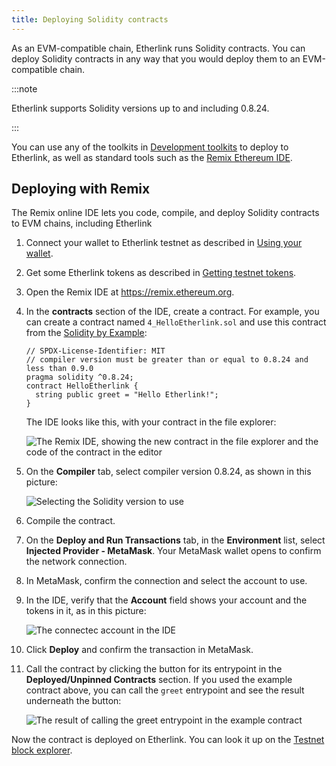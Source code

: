 ```yaml
---
title: Deploying Solidity contracts
---
```


As an EVM-compatible chain, Etherlink runs Solidity contracts.
You can deploy Solidity contracts in any way that you would deploy them to an EVM-compatible chain.

:::note

Etherlink supports Solidity versions up to and including 0.8.24.

:::

You can use any of the toolkits in [Development toolkits](./development-toolkits) to deploy to Etherlink, as well as standard tools such as the [Remix Ethereum IDE](https://remix.ethereum.org/).

## Deploying with Remix

The Remix online IDE lets you code, compile, and deploy Solidity contracts to EVM chains, including Etherlink

1. Connect your wallet to Etherlink testnet as described in [Using your wallet](../get-started/using-your-wallet).

1. Get some Etherlink tokens as described in [Getting testnet tokens](../get-started/getting-testnet-tokens).

1. Open the Remix IDE at https://remix.ethereum.org.

1. In the **contracts** section of the IDE, create a contract.
For example, you can create a contract named `4_HelloEtherlink.sol` and use this contract from the [Solidity by Example](https://solidity-by-example.org/hello-world/):

   ```solidity
   // SPDX-License-Identifier: MIT
   // compiler version must be greater than or equal to 0.8.24 and less than 0.9.0
   pragma solidity ^0.8.24;
   contract HelloEtherlink {
     string public greet = "Hello Etherlink!";
   }
   ```

   The IDE looks like this, with your contract in the file explorer:

   ![The Remix IDE, showing the new contract in the file explorer and the code of the contract in the editor](/img/remix-new-solidity-contract.png)

1. On the **Compiler** tab, select compiler version 0.8.24, as shown in this picture:

   ![Selecting the Solidity version to use](/img/remix-select-version.png)

1. Compile the contract.

1. On the **Deploy and Run Transactions** tab, in the **Environment** list, select **Injected Provider - MetaMask**.
Your MetaMask wallet opens to confirm the network connection.

1. In MetaMask, confirm the connection and select the account to use.

1. In the IDE, verify that the **Account** field shows your account and the tokens in it, as in this picture:

   ![The connectec account in the IDE](/img/remix-connected-account.png)

1. Click **Deploy** and confirm the transaction in MetaMask.

1. Call the contract by clicking the button for its entrypoint in the **Deployed/Unpinned Contracts** section.
If you used the example contract above, you can call the `greet` entrypoint and see the result underneath the button:

   ![The result of calling the `greet` entrypoint in the example contract](/img/remix-call-contract.png)

Now the contract is deployed on Etherlink.
You can look it up on the [Testnet block explorer](https://testnet-explorer.etherlink.com/).
